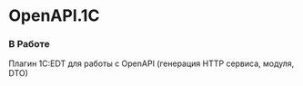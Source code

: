 # OpenAPI.1C

### В Работе

Плагин 1C:EDT для работы с OpenAPI (генерация HTTP сервиса, модуля, DTO)
